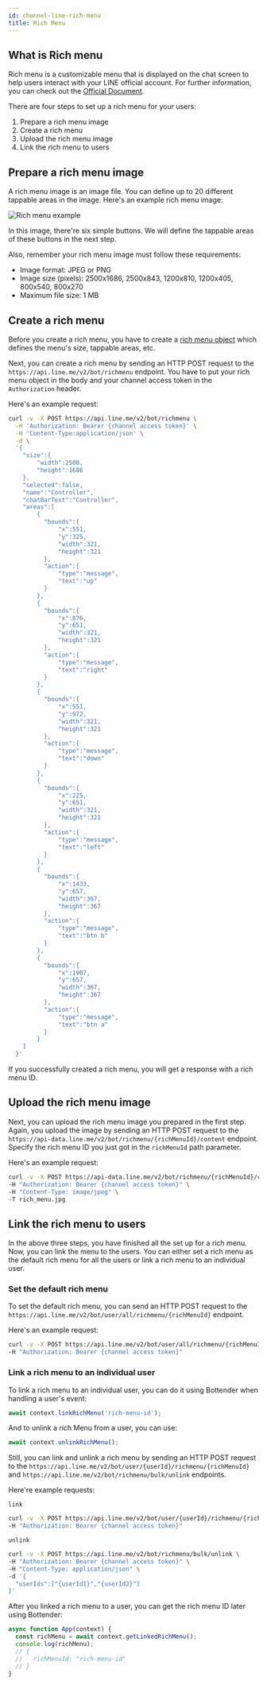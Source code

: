 ```yaml
---
id: channel-line-rich-menu
title: Rich Menu
---
```


## What is Rich menu

Rich menu is a customizable menu that is displayed on the chat screen to help users interact with your LINE official account. For further information, you can check out the [Official Document](<[developers.line.biz/en/docs/messaging-api/using-rich-menus](https://developers.line.biz/en/docs/messaging-api/using-rich-menus)>).

There are four steps to set up a rich menu for your users:

1. Prepare a rich menu image
2. Create a rich menu
3. Upload the rich menu image
4. Link the rich menu to users

## Prepare a rich menu image

A rich menu image is an image file. You can define up to 20 different tappable areas in the image. Here's an example rich menu image:

![Rich menu example](https://i.imgur.com/SVQcKTE.jpg)

In this image, there're six simple buttons. We will define the tappable areas of these buttons in the next step.

Also, remember your rich menu image must follow these requirements:

- Image format: JPEG or PNG
- Image size (pixels): 2500x1686, 2500x843, 1200x810, 1200x405, 800x540, 800x270
- Maximum file size: 1 MB

## Create a rich menu

Before you create a rich menu, you have to create a [rich menu object](https://developers.line.biz/en/reference/messaging-api/#rich-menu-object) which defines the menu's size, tappable areas, etc.

Next, you can create a rich menu by sending an HTTP POST request to the `https://api.line.me/v2/bot/richmenu` endpoint. You have to put your rich menu object in the body and your channel access token in the `Authorization` header.

Here's an example request:

```sh
curl -v -X POST https://api.line.me/v2/bot/richmenu \
  -H 'Authorization: Bearer {channel access token}' \
  -H 'Content-Type:application/json' \
  -d \
  '{
    "size":{
        "width":2500,
        "height":1686
    },
    "selected":false,
    "name":"Controller",
    "chatBarText":"Controller",
    "areas":[
        {
          "bounds":{
              "x":551,
              "y":325,
              "width":321,
              "height":321
          },
          "action":{
              "type":"message",
              "text":"up"
          }
        },
        {
          "bounds":{
              "x":876,
              "y":651,
              "width":321,
              "height":321
          },
          "action":{
              "type":"message",
              "text":"right"
          }
        },
        {
          "bounds":{
              "x":551,
              "y":972,
              "width":321,
              "height":321
          },
          "action":{
              "type":"message",
              "text":"down"
          }
        },
        {
          "bounds":{
              "x":225,
              "y":651,
              "width":321,
              "height":321
          },
          "action":{
              "type":"message",
              "text":"left"
          }
        },
        {
          "bounds":{
              "x":1433,
              "y":657,
              "width":367,
              "height":367
          },
          "action":{
              "type":"message",
              "text":"btn b"
          }
        },
        {
          "bounds":{
              "x":1907,
              "y":657,
              "width":367,
              "height":367
          },
          "action":{
              "type":"message",
              "text":"btn a"
          }
        }
    ]
  }'
```

If you successfully created a rich menu, you will get a response with a rich menu ID.

## Upload the rich menu image

Next, you can upload the rich menu image you prepared in the first step. Again, you upload the image by sending an HTTP POST request to the `https://api-data.line.me/v2/bot/richmenu/{richMenuId}/content` endpoint. Specify the rich menu ID you just got in the `richMenuId` path parameter.

Here's an example request:

```sh
curl -v -X POST https://api-data.line.me/v2/bot/richmenu/{richMenuId}/content \
-H "Authorization: Bearer {channel access token}" \
-H "Content-Type: image/jpeg" \
-T rich_menu.jpg
```

## Link the rich menu to users

In the above three steps, you have finished all the set up for a rich menu. Now, you can link the menu to the users. You can either set a rich menu as the default rich menu for all the users or link a rich menu to an individual user.

### Set the default rich menu

To set the default rich menu, you can send an HTTP POST request to the `https://api.line.me/v2/bot/user/all/richmenu/{richMenuId}` endpoint.

Here's an example request:

```sh
curl -v -X POST https://api.line.me/v2/bot/user/all/richmenu/{richMenuId} \
-H "Authorization: Bearer {channel access token}"
```

### Link a rich menu to an individual user

To link a rich menu to an individual user, you can do it using Bottender when handling a user's event:

```js
await context.linkRichMenu('rich-menu-id');
```

And to unlink a rich Menu from a user, you can use:

```js
await context.unlinkRichMenu();
```

Still, you can link and unlink a rich menu by sending an HTTP POST request to the `https://api.line.me/v2/bot/user/{userId}/richmenu/{richMenuId}` and `https://api.line.me/v2/bot/richmenu/bulk/unlink` endpoints.

Here're example requests:

`link`

```sh
curl -v -X POST https://api.line.me/v2/bot/user/{userId}/richmenu/{richMenuId} \
-H "Authorization: Bearer {channel access token}"
```

`unlink`

```sh
curl -v -X POST https://api.line.me/v2/bot/richmenu/bulk/unlink \
-H "Authorization: Bearer {channel access token}" \
-H "Content-Type: application/json" \
-d '{
  "userIds":["{userId1}","{userId2}"]
}'
```

After you linked a rich menu to a user, you can get the rich menu ID later using Bottender:

```js
async function App(context) {
  const richMenu = await context.getLinkedRichMenu();
  console.log(richMenu);
  // {
  //   richMenuId: "rich-menu-id"
  // }
}
```
